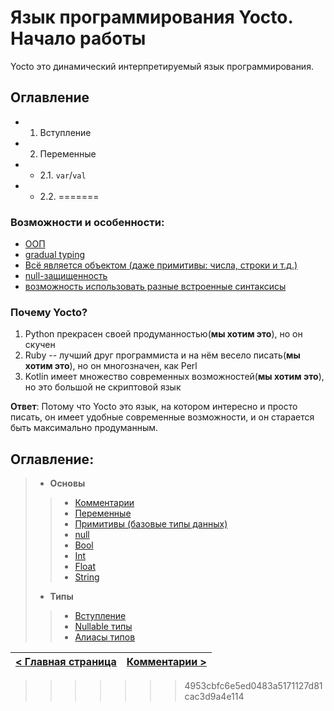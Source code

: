 # Язык программирования Yocto. Начало работы
Yocto это динамический интерпретируемый язык программирования.

## Оглавление
* 1. Вступление
* 2. Переменные
* * 2.1. `var`/`val`
* * 2.2.
=======
### Возможности и особенности:
- [ООП](oop/intro.md)
- [gradual typing](types/intro.md)
- [Всё является объектом (даже примитивы: числа, строки и т.д.)](oop/everything_is_object.md)
- [null-защищенность](types/nullable.md)
- [возможность использовать разные встроенные синтаксисы](syntax/intro.md)

### Почему Yocto?
1. Python прекрасен своей продуманностью(__мы хотим это__), но он скучен
2. Ruby -- лучший друг программиста и на нём весело писать(__мы хотим это__), но он многозначен, как Perl
3. Kotlin имеет множество современных возможностей(__мы хотим это__), но это большой не скриптовой язык

__Ответ__: Потому что Yocto это язык, на котором интересно и просто писать, он имеет удобные современные возможности, и он старается быть максимально продуманным.

## Оглавление:
> - __Основы__
> > - [Комментарии](basics/comments.md)
> > - [Переменные](basics/variables.md)
> > - [Примитивы (базовые типы данных)](basics/primitives.md)
> > - [null](basics/null.md)
> > - [Bool](basics/bool.md)
> > - [Int](basics/int.md)
> > - [Float](basics/float.md)
> > - [String](basics/string.md)
> - __Типы__
> > - [Вступление](types/intro.md)
> > - [Nullable типы](types/nullable.md)
> > - [Алиасы типов](types/aliases.md)

| [< Главная страница](https://github.com/hazer-hazer/Yocto) | [Комментарии >](basics/comments.md) |
| - | - |
>>>>>>> 4953cbfc6e5ed0483a5171127d81cac3d9a4e114
